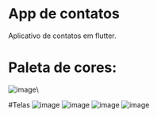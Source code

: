 # App de contatos

Aplicativo de contatos em flutter.

# Paleta de cores:
![image](https://github.com/user-attachments/assets/a01d3c7a-9585-4a90-8de1-d728ee8cd387)\

#Telas
![image](https://github.com/user-attachments/assets/fe6bccaf-cef6-482e-9145-d80fec8a9939)
![image](https://github.com/user-attachments/assets/b98a71c8-3320-49ee-b4a2-b41bebcbe61d)
![image](https://github.com/user-attachments/assets/12fa97af-6f74-4826-8a5b-d183103eee33)
![image](https://github.com/user-attachments/assets/91d134f2-5d15-42ee-8027-c52ae3da1507)
